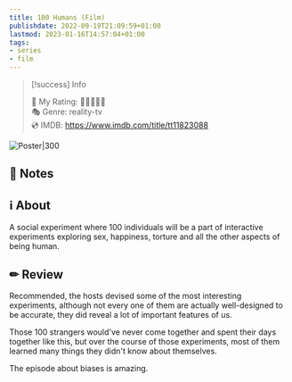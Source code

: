 ```yaml
---
title: 100 Humans (Film)
publishdate: 2022-09-19T21:09:59+01:00
lastmod: 2023-01-16T14:57:04+01:00
tags: 
- series
- film
---
```






> [!success] Info 
 > 
 > 🤔 My Rating: 💙💙💙🖤🖤 <br> 🎭 Genre: reality-tv <br> 💿 IMDB: https://www.imdb.com/title/tt11823088 <br> 

![Poster|300](https://m.media-amazon.com/images/M/MV5BY2Q2Zjc3NmUtNWEyNS00OGIzLTk3YzQtYTQ5OTI2NTFhNjkyXkEyXkFqcGdeQXVyMTMxODk2OTU@._V1_SX300.jpg)



## 📝 Notes





## ℹ️ About



A social experiment where 100 individuals will be a part of interactive experiments exploring sex, happiness, torture and all the other aspects of being human.



## ✏ Review



Recommended, the hosts devised some of the most interesting experiments, although not every one of them are actually well-designed to be accurate, they did reveal a lot of important features of us. 



Those 100 strangers would've never come together and spent their days together like this, but over the course of those experiments, most of them learned many things they didn't know about themselves. 



The episode about biases is amazing.




